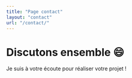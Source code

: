 ```yaml
---
title: "Page contact"
layout: "contact"
url: "/contact/"
---
```



Discutons ensemble :smile:
=
Je suis à votre écoute pour réaliser votre projet ! 